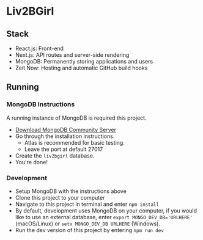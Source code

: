 # Liv2BGirl

## Stack
* React.js: Front-end
* Next.js: API routes and server-side rendering
* MongoDB: Permanently storing applications and users
* Zeit Now: Hosting and automatic GitHub build hooks

## Running
### MongoDB Instructions

A running instance of MongoDB is required this project.
- [Download MongoDB Community Server](https://www.mongodb.com/download-center/community)
- Go through the installation instructions.
  - Atlas is recommended for basic testing.
  - Leave the port at default 27017
- Create the `liv2bgirl` database.
- You're done!

### Development
- Setup MongoDB with the instructions above
- Clone this project to your computer
- Navigate to this project in terminal and enter `npm install`
- By default, development uses MongoDB on your computer, if you would like to use an external database, enter `export MONGO_DEV_DB='URLHERE'` (macOS/Linux) or `setx MONGO_DEV_DB URLHERE` (Windows).
- Run the dev version of this project by entering `npm run dev`

